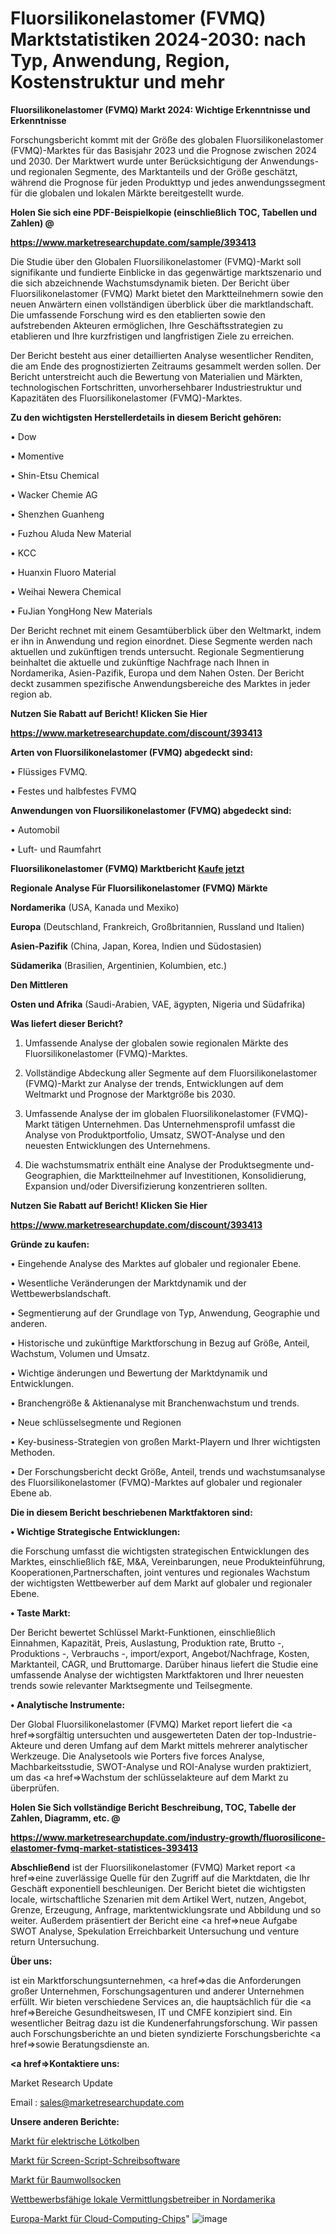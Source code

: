 # Fluorsilikonelastomer (FVMQ) Marktstatistiken 2024-2030: nach Typ, Anwendung, Region, Kostenstruktur und mehr

<strong>Fluorsilikonelastomer (FVMQ) Markt 2024: Wichtige Erkenntnisse und Erkenntnisse</strong>

Forschungsbericht kommt mit der Größe des globalen Fluorsilikonelastomer (FVMQ)-Marktes für das Basisjahr 2023 und die Prognose zwischen 2024 und 2030. Der Marktwert wurde unter Berücksichtigung der Anwendungs-und regionalen Segmente, des Marktanteils und der Größe geschätzt, während die Prognose für jeden Produkttyp und jedes anwendungssegment für die globalen und lokalen Märkte bereitgestellt wurde.



<strong>Holen Sie sich eine PDF-Beispielkopie (einschließlich TOC, Tabellen und Zahlen) @
</strong>

<strong><a href=https://www.marketresearchupdate.com/sample/393413>

<strong>https://www.marketresearchupdate.com/sample/393413</u></font></a></strong></strong>

Die Studie über den Globalen Fluorsilikonelastomer (FVMQ)-Markt soll signifikante und fundierte Einblicke in das gegenwärtige marktszenario und die sich abzeichnende Wachstumsdynamik bieten. Der Bericht über Fluorsilikonelastomer (FVMQ) Markt bietet den Marktteilnehmern sowie den neuen Anwärtern einen vollständigen überblick über die marktlandschaft. Die umfassende Forschung wird es den etablierten sowie den aufstrebenden Akteuren ermöglichen, Ihre Geschäftsstrategien zu etablieren und Ihre kurzfristigen und langfristigen Ziele zu erreichen.

Der Bericht besteht aus einer detaillierten Analyse wesentlicher Renditen, die am Ende des prognostizierten Zeitraums gesammelt werden sollen. Der Bericht unterstreicht auch die Bewertung von Materialien und Märkten, technologischen Fortschritten, unvorhersehbarer Industriestruktur und Kapazitäten des Fluorsilikonelastomer (FVMQ)-Marktes.



<strong>Zu den wichtigsten Herstellerdetails in diesem Bericht gehören:</strong>

• Dow

• Momentive

• Shin-Etsu Chemical

• Wacker Chemie AG

• Shenzhen Guanheng

• Fuzhou Aluda New Material

• KCC

• Huanxin Fluoro Material

• Weihai Newera Chemical

• FuJian YongHong New Materials

Der Bericht rechnet mit einem Gesamtüberblick über den Weltmarkt, indem er ihn in Anwendung und region einordnet. Diese Segmente werden nach aktuellen und zukünftigen trends untersucht. Regionale Segmentierung beinhaltet die aktuelle und zukünftige Nachfrage nach Ihnen in Nordamerika, Asien-Pazifik, Europa und dem Nahen Osten. Der Bericht deckt zusammen spezifische Anwendungsbereiche des Marktes in jeder region ab.



<strong>Nutzen Sie Rabatt auf Bericht! Klicken Sie Hier
</strong>

<strong><a href=https://www.marketresearchupdate.com/discount/393413>https://www.marketresearchupdate.com/discount/393413</b></u></font></strong></a>



<strong>Arten von Fluorsilikonelastomer (FVMQ) abgedeckt sind:</strong>

• Flüssiges FVMQ.

• Festes und halbfestes FVMQ



<strong>Anwendungen von Fluorsilikonelastomer (FVMQ) abgedeckt sind:</strong>

• Automobil

• Luft- und Raumfahrt



<strong>Fluorsilikonelastomer (FVMQ) Marktbericht <a href=https://www.marketresearchupdate.com/buynow/393413>Kaufe jetzt</a></strong>



<strong>Regionale Analyse Für Fluorsilikonelastomer (FVMQ) Märkte</strong>



<strong>Nordamerika</strong> (USA, Kanada und Mexiko)



<strong>Europa</strong> (Deutschland, Frankreich, Großbritannien, Russland und Italien)



<strong>Asien-Pazifik</strong> (China, Japan, Korea, Indien und Südostasien)



<strong>Südamerika</strong> (Brasilien, Argentinien, Kolumbien, etc.)



<strong>Den Mittleren</strong> 

<strong>Osten und Afrika</strong> (Saudi-Arabien, VAE, ägypten, Nigeria und Südafrika)



<strong>Was liefert dieser Bericht?</strong>

1. Umfassende Analyse der globalen sowie regionalen Märkte des Fluorsilikonelastomer (FVMQ)-Marktes.

2. Vollständige Abdeckung aller Segmente auf dem Fluorsilikonelastomer (FVMQ)-Markt zur Analyse der trends, Entwicklungen auf dem Weltmarkt und Prognose der Marktgröße bis 2030.

3. Umfassende Analyse der im globalen Fluorsilikonelastomer (FVMQ)-Markt tätigen Unternehmen. Das Unternehmensprofil umfasst die Analyse von Produktportfolio, Umsatz, SWOT-Analyse und den neuesten Entwicklungen des Unternehmens.

4. Die wachstumsmatrix enthält eine Analyse der Produktsegmente und-Geographien, die Marktteilnehmer auf Investitionen, Konsolidierung, Expansion und/oder Diversifizierung konzentrieren sollten.



<strong>Nutzen Sie Rabatt auf Bericht! Klicken Sie Hier
</strong>

<strong><a href=https://www.marketresearchupdate.com/discount/393413>https://www.marketresearchupdate.com/discount/393413</b></u></font></strong></a>



<strong>Gründe zu kaufen:</strong>

• Eingehende Analyse des Marktes auf globaler und regionaler Ebene.

• Wesentliche Veränderungen der Marktdynamik und der Wettbewerbslandschaft.

• Segmentierung auf der Grundlage von Typ, Anwendung, Geographie und anderen.

• Historische und zukünftige Marktforschung in Bezug auf Größe, Anteil, Wachstum, Volumen und Umsatz.

• Wichtige änderungen und Bewertung der Marktdynamik und Entwicklungen.

• Branchengröße &amp; Aktienanalyse mit Branchenwachstum und trends.

• Neue schlüsselsegmente und Regionen

• Key-business-Strategien von großen Markt-Playern und Ihrer wichtigsten Methoden.

• Der Forschungsbericht deckt Größe, Anteil, trends und wachstumsanalyse des Fluorsilikonelastomer (FVMQ)-Marktes auf globaler und regionaler Ebene ab.



<strong>Die in diesem Bericht beschriebenen Marktfaktoren sind:</strong>



<strong>• Wichtige Strategische Entwicklungen:</strong>

die Forschung umfasst die wichtigsten strategischen Entwicklungen des Marktes, einschließlich f&amp;E, M&amp;A, Vereinbarungen, neue Produkteinführung, Kooperationen,Partnerschaften, joint ventures und regionales Wachstum der wichtigsten Wettbewerber auf dem Markt auf globaler und regionaler Ebene.



<strong>• Taste Markt:</strong>

Der Bericht bewertet Schlüssel Markt-Funktionen, einschließlich Einnahmen, Kapazität, Preis, Auslastung, Produktion rate, Brutto -, Produktions -, Verbrauchs -, import/export, Angebot/Nachfrage, Kosten, Marktanteil, CAGR, und Bruttomarge. Darüber hinaus liefert die Studie eine umfassende Analyse der wichtigsten Marktfaktoren und Ihrer neuesten trends sowie relevanter Marktsegmente und Teilsegmente.



<strong>• Analytische Instrumente:</strong>

Der Global Fluorsilikonelastomer (FVMQ) Market report liefert die <a href=>sorgf</a>ältig untersuchten und ausgewerteten Daten der top-Industrie-Akteure und deren Umfang auf dem Markt mittels mehrerer analytischer Werkzeuge. Die Analysetools wie Porters five forces Analyse, Machbarkeitsstudie, SWOT-Analyse und ROI-Analyse wurden praktiziert, um das <a href=>Wachstum</a> der schlüsselakteure auf dem Markt zu überprüfen.



<strong>Holen Sie Sich vollständige Bericht Beschreibung, TOC, Tabelle der Zahlen, Diagramm, etc. @ </strong>

<strong><a href=https://www.marketresearchupdate.com/industry-growth/fluorosilicone-elastomer-fvmq-market-statistices-393413>https://www.marketresearchupdate.com/industry-growth/fluorosilicone-elastomer-fvmq-market-statistices-393413</a></font></strong>



<strong>Abschließend</strong> ist der Fluorsilikonelastomer (FVMQ) Market report <a href=>eine</a> zuverlässige Quelle für den Zugriff auf die Marktdaten, die Ihr Geschäft exponentiell beschleunigen. Der Bericht bietet die wichtigsten locale, wirtschaftliche Szenarien mit dem Artikel Wert, nutzen, Angebot, Grenze, Erzeugung, Anfrage, marktentwicklungsrate und Abbildung und so weiter. Außerdem präsentiert der Bericht eine <a href=>neue</a> Aufgabe SWOT Analyse, Spekulation Erreichbarkeit Untersuchung und venture return Untersuchung.



<strong>Über uns:</strong>

 ist ein Marktforschungsunternehmen, <a href=>das</a> die Anforderungen großer Unternehmen, Forschungsagenturen und anderer Unternehmen erfüllt. Wir bieten verschiedene Services an, die hauptsächlich für die <a href=>Bereiche</a> Gesundheitswesen, IT und CMFE konzipiert sind. Ein wesentlicher Beitrag dazu ist die Kundenerfahrungsforschung. Wir passen auch Forschungsberichte an und bieten syndizierte Forschungsberichte <a href=>sowie</a> Beratungsdienste an.



<strong><a href=>Kontaktiere uns:</a></strong>

Market Research Update

Email : sales@marketresearchupdate.com



<strong>Unsere anderen Berichte:</strong>

<a href=https://www.linkedin.com/pulse/electric-soldering-iron-market-witness-huge-growth-2029>Markt für elektrische Lötkolben</a>

<a href=https://www.linkedin.com/pulse/screen-script-writing-software-market>Markt für Screen-Script-Schreibsoftware</a>

<a href=https://www.linkedin.com/pulse/cotton-socks-market-analysis-segment-region-growth>Markt für Baumwollsocken</a>

<a href=https://www.linkedin.com/pulse/north-america-competitive-local-exchange-carriers>Wettbewerbsfähige lokale Vermittlungsbetreiber in Nordamerika</a>

<a href=https://www.linkedin.com/pulse/europe-cloud-computing-chips-market-size-share>Europa-Markt für Cloud-Computing-Chips</a>"
![image](https://github.com/meghapanth/markettrends/assets/163847665/367e7dd4-ce57-4df0-b59e-465ee9c27b2d)
